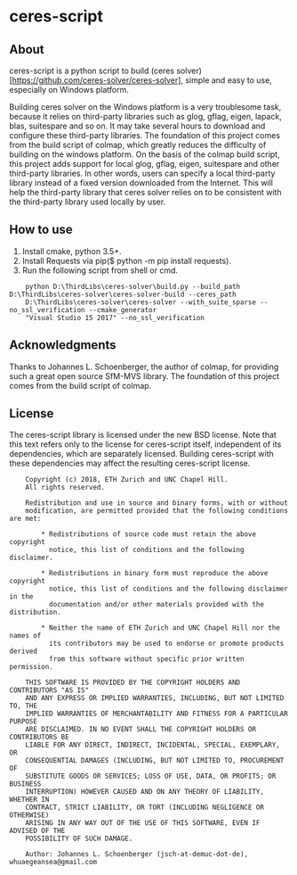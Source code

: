 ceres-script
============

About
-----
ceres-script is a python script to build (ceres solver)[https://github.com/ceres-solver/ceres-solver], simple and
easy to use, especially on Windows platform.

Building ceres solver on the Windows platform is a very troublesome task, because it relies on third-party libraries
such as glog, gflag, eigen, lapack, blas, suitespare and so on. It may take several hours to download and configure
these third-party libraries. The foundation of this project comes from the build script of colmap, which greatly
reduces the difficulty of building on the windows platform. On the basis of the colmap build script, this project
adds support for local glog, gflag, eigen, suitespare and other third-party libraries. In other words, users can
specify a local third-party library instead of a fixed version downloaded from the Internet. This will help the
third-party library that ceres solver relies on to be consistent with the third-party library used locally by user.

How to use
----------
1. Install cmake, python 3.5+.
2. Install Requests via pip($ python -m pip install requests).
3. Run the following script from shell or cmd.
```
    python D:\ThirdLibs\ceres-solver\build.py --build_path D:\ThirdLibs\ceres-solver\ceres-solver-build --ceres_path 
    D:\ThirdLibs\ceres-solver\ceres-solver --with_suite_sparse --no_ssl_verification --cmake_generator 
    "Visual Studio 15 2017" --no_ssl_verification 
```

Acknowledgments
---------------

Thanks to Johannes L. Schoenberger, the author of colmap, for providing such
a great open source SfM-MVS library. The foundation of this project comes
from the build script of colmap.


License
-------

The ceres-script library is licensed under the new BSD license. Note that this text
refers only to the license for ceres-script itself, independent of its dependencies,
which are separately licensed. Building ceres-script with these dependencies may
affect the resulting ceres-script license.
```
    Copyright (c) 2018, ETH Zurich and UNC Chapel Hill.
    All rights reserved.

    Redistribution and use in source and binary forms, with or without
    modification, are permitted provided that the following conditions are met:

        * Redistributions of source code must retain the above copyright
          notice, this list of conditions and the following disclaimer.

        * Redistributions in binary form must reproduce the above copyright
          notice, this list of conditions and the following disclaimer in the
          documentation and/or other materials provided with the distribution.

        * Neither the name of ETH Zurich and UNC Chapel Hill nor the names of
          its contributors may be used to endorse or promote products derived
          from this software without specific prior written permission.

    THIS SOFTWARE IS PROVIDED BY THE COPYRIGHT HOLDERS AND CONTRIBUTORS "AS IS"
    AND ANY EXPRESS OR IMPLIED WARRANTIES, INCLUDING, BUT NOT LIMITED TO, THE
    IMPLIED WARRANTIES OF MERCHANTABILITY AND FITNESS FOR A PARTICULAR PURPOSE
    ARE DISCLAIMED. IN NO EVENT SHALL THE COPYRIGHT HOLDERS OR CONTRIBUTORS BE
    LIABLE FOR ANY DIRECT, INDIRECT, INCIDENTAL, SPECIAL, EXEMPLARY, OR
    CONSEQUENTIAL DAMAGES (INCLUDING, BUT NOT LIMITED TO, PROCUREMENT OF
    SUBSTITUTE GOODS OR SERVICES; LOSS OF USE, DATA, OR PROFITS; OR BUSINESS
    INTERRUPTION) HOWEVER CAUSED AND ON ANY THEORY OF LIABILITY, WHETHER IN
    CONTRACT, STRICT LIABILITY, OR TORT (INCLUDING NEGLIGENCE OR OTHERWISE)
    ARISING IN ANY WAY OUT OF THE USE OF THIS SOFTWARE, EVEN IF ADVISED OF THE
    POSSIBILITY OF SUCH DAMAGE.

    Author: Johannes L. Schoenberger (jsch-at-demuc-dot-de), whuaegeansea@gmail.com
```